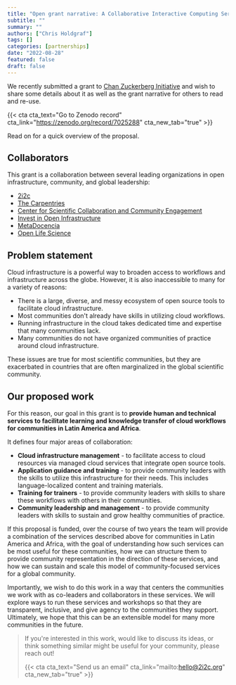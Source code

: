 ```yaml
---
title: "Open grant narrative: A Collaborative Interactive Computing Service Model for Global Communities"
subtitle: ""
summary: ""
authors: ["Chris Holdgraf"]
tags: []
categories: [partnerships]
date: "2022-08-28"
featured: false
draft: false
---
```



We recently submitted a grant to [Chan Zuckerberg Initiative](https://chanzuckerberg.com/) and wish to share some details about it as well as the grant narrative for others to read and re-use.

{{< cta cta_text="Go to Zenodo record" cta_link="https://zenodo.org/record/7025288" cta_new_tab="true" >}}

Read on for a quick overview of the proposal.

## Collaborators

This grant is a collaboration between several leading organizations in open infrastructure, community, and global leadership:

- [2i2c](https://2i2c.org)
- [The Carpentries](https://carpentries.org/about/)
- [Center for Scientific Collaboration and Community Engagement](https://www.cscce.org/)
- [Invest in Open Infrastructure](https://investinopen.org/)
- [MetaDocencia](https://www.metadocencia.org/)
- [Open Life Science](https://openlifesci.org/)

## Problem statement

Cloud infrastructure is a powerful way to broaden access to workflows and infrastructure across the globe.
However, it is also inaccessible to many for a variety of reasons:

- There is a large, diverse, and messy ecosystem of open source tools to facilitate cloud infrastructure.
- Most communities don't already have skills in utilizing cloud workflows.
- Running infrastructure in the cloud takes dedicated time and expertise that many communities lack.
- Many communities do not have organized communities of practice around cloud infrastructure.

These issues are true for most scientific communities, but they are exacerbated in countries that are often marginalized in the global scientific community.

## Our proposed work

For this reason, our goal in this grant is to **provide human and technical services to facilitate learning and knowledge transfer of cloud workflows for communities in Latin America and Africa**.

It defines four major areas of collaboration:

- **Cloud infrastructure management** - to facilitate access to cloud resources via managed cloud services that integrate open source tools.
- **Application guidance and training** - to provide community leaders with the skills to utilize this infrastructure for their needs. This includes language-localized content and training materials.
- **Training for trainers** - to provide community leaders with skills to share these workflows with others in their communities.
- **Community leadership and management** - to provide community leaders with skills to sustain and grow healthy communities of practice.

If this proposal is funded, over the course of two years the team will provide a combination of the services described above for communities in Latin America and Africa, with the goal of understanding how such services can be most useful for these communities, how we can structure them to provide community representation in the direction of these services, and how we can sustain and scale this model of community-focused services for a global community.

Importantly, we wish to do this work in a way that centers the communities we work with as co-leaders and collaborators in these services.
We will explore ways to run these services and workshops so that they are transparent, inclusive, and give agency to the communities they support.
Ultimately, we hope that this can be an extensible model for many more communities in the future.

> If you're interested in this work, would like to discuss its ideas, or think something similar might be useful for your community, please reach out!
> 
> {{< cta cta_text="Send us an email" cta_link="mailto:hello@2i2c.org" cta_new_tab="true" >}}
